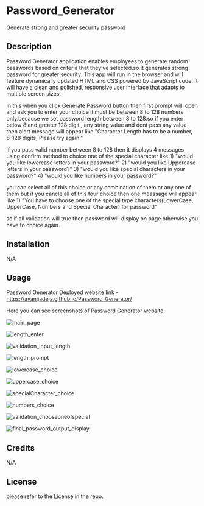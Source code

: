 # Password_Generator
Generate strong and greater security password


## Description

Password Generator application enables employees to generate random passwords based on criteria that they’ve selected.so it generates strong password for greater security. This app will run in the browser and will feature dynamically updated HTML and CSS powered by JavaScript code. It will have a clean and polished, responsive user interface that adapts to multiple screen sizes.

In this when you click Generate Password button then first prompt willl open and ask you to enter your choice it must be between 8 to 128 numbers only.because we set password length between 8 to 128.so if you enter below 8 and greater 128 digit , any string value and dont pass any value then alert message will appear like "Character Length has to be a number, 8-128 digits, Please try again."

if you pass valid number between 8 to 128 then it displays 4 messages using confirm method to choice one of the special character like
    1) "would you like lowercase letters in your password?"
    2) "would you like Uppercase letters in your password?"
    3) "would you like special characters in your password?"
    4) "would you like numbers in your password?"

you can select all of this choice or any combination of them or any one of them but if you cancle all of this four choice then one meassage will appear like
    1) "You have to choose one of the special type characters(LowerCase, UpperCase, Numbers and Special Character) for password"

so if all validation will true then password will display on page otherwise you have to choice again.



## Installation

N/A

## Usage 

Password Generator Deployed website link -  https://avanijadeja.github.io/Password_Generator/

Here you can see screenshots of Password Generator website.

![main_page](./Assets//screenshots_output/main_page.png)

![length_enter](./Assets/screenshots_output/length_enter.png)

![validation_input_length](./Assets/screenshots_output/validation_input_length.png)

![length_prompt](./Assets/screenshots_output/length_prompt.png)

![lowercase_choice](./Assets/screenshots_output/Lowercase_choice.png)

![uppercase_choice](./Assets/screenshots_output/uppercase_choice.png)

![specialCharacter_choice](./Assets/screenshots_output/SpecialCharacters_choice.png)

![numbers_choice](./Assets/screenshots_output/Numbers_choice.png)

![validation_chooseoneofspecial](./Assets/screenshots_output/validation_chooseoneofspecial.png)

![final_password_output_display](./Assets/screenshots_output/Final_password_output_display.png)


## Credits

N/A


## License

please refer to the License in the repo.